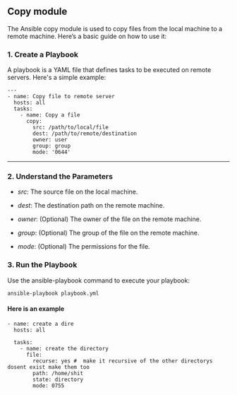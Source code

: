 ## Copy module
The Ansible copy module is used to copy files from the local machine to a remote machine. Here’s a basic guide on how to use it:

### 1. Create a Playbook
A playbook is a YAML file that defines tasks to be executed on remote servers. Here's a simple example:

```
---
- name: Copy file to remote server
  hosts: all
  tasks:
    - name: Copy a file
      copy:
        src: /path/to/local/file
        dest: /path/to/remote/destination
        owner: user
        group: group
        mode: '0644'
```

---

### 2. Understand the Parameters

- *src*: The source file on the local machine.

- *dest*: The destination path on the remote machine.

- *owner*: (Optional) The owner of the file on the remote machine.

- *group*: (Optional) The group of the file on the remote machine.

- *mode*: (Optional) The permissions for the file.

### 3. Run the Playbook
Use the ansible-playbook command to execute your playbook:

```
ansible-playbook playbook.yml
```

#### Here is an example 

```
- name: create a dire
  hosts: all

  tasks:
    - name: create the directory
      file:
        recurse: yes #  make it recursive of the other directorys dosent exist make them too 
        path: /home/shit
        state: directory
        mode: 0755
```

